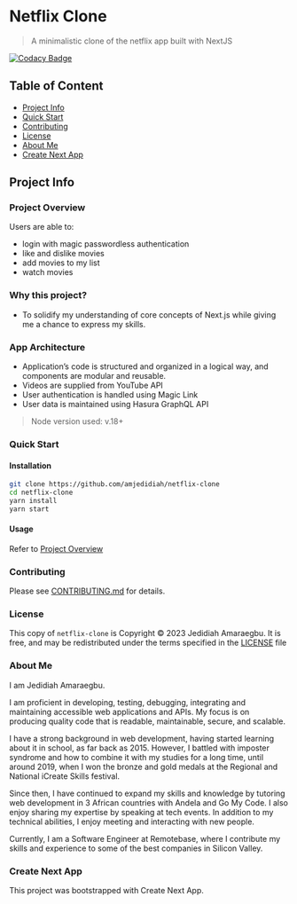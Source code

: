 # Netflix Clone

> A minimalistic clone of the netflix app built with NextJS

[![Codacy Badge](https://app.codacy.com/project/badge/Grade/d7e68cc1122a4b438ad8240d157101f1)](https://www.codacy.com/gh/amjedidiah/netflix-clone/dashboard?utm_source=github.com&amp;utm_medium=referral&amp;utm_content=amjedidiah/netflix-clone&amp;utm_campaign=Badge_Grade)

## Table of Content

- [Project Info](#project-info)
- [Quick Start](#quick-start)
- [Contributing](#contributing)
- [License](#license)
- [About Me](#about-me)
- [Create Next App](#create-next-app)

## Project Info

### Project Overview

Users are able to:

- login with magic passwordless authentication
- like and dislike movies
- add movies to my list
- watch movies

### Why this project?

- To solidify my understanding of core concepts of Next.js while giving me a chance to express my skills.

### App Architecture

- Application’s code is structured and organized in a logical way, and components are modular and reusable.
- Videos are supplied from YouTube API
- User authentication is handled using Magic Link
- User data is maintained using Hasura GraphQL API

> Node version used: v.18+

### Quick Start

#### Installation

```bash
git clone https://github.com/amjedidiah/netflix-clone
cd netflix-clone
yarn install
yarn start    
```

#### Usage

Refer to [Project Overview](#project-overview)

### Contributing

Please see [CONTRIBUTING.md](/CONTRIBUTING.md) for details.

### License

This copy of `netflix-clone` is Copyright © 2023 Jedidiah Amaraegbu.
It is free, and may be redistributed under the terms specified in the [LICENSE](/LICENSE) file

### About Me

I am Jedidiah Amaraegbu.

I am proficient in developing, testing, debugging, integrating and maintaining accessible web applications and APIs. My focus is on producing quality code that is readable, maintainable, secure, and scalable.

I have a strong background in web development, having started learning about it in school, as far back as 2015. However, I battled with imposter syndrome and how to combine it with my studies for a long time, until around 2019, when I won the bronze and gold medals at the Regional and National iCreate Skills festival.

Since then, I have continued to expand my skills and knowledge by tutoring web development in 3 African countries with Andela and Go My Code. I also enjoy sharing my expertise by speaking at tech events.
In addition to my technical abilities, I enjoy meeting and interacting with new people.

Currently, I am a Software Engineer at Remotebase, where I contribute my skills and experience to some of the best companies in Silicon Valley.

### Create Next App

This project was bootstrapped with Create Next App.
